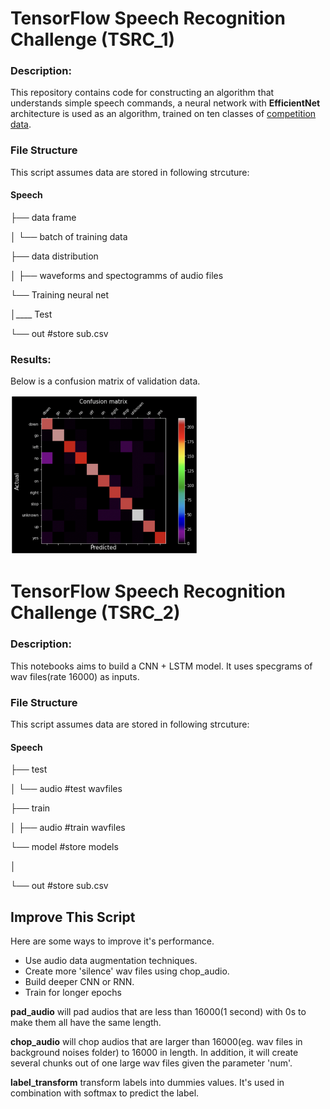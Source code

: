 # TensorFlow Speech Recognition Challenge (TSRC_1)

### Description:

This repository contains code for constructing an algorithm that understands simple speech commands, a neural network with **EfficientNet** architecture is used as an algorithm, trained on ten classes of [competition data](https://www.kaggle.com/c/tensorflow-speech-recognition-challenge/data).

### File Structure
This script assumes data are stored in following strcuture:

#### Speech

├── data frame

│ └── batch of training data

├── data distribution

│ ├── waveforms and spectogramms of audio files

└── Training neural net

│____ Test

└── out #store sub.csv

### Results:
Below is a confusion matrix of validation data.

<p>
 <img border="0"src="./result.png" width="300" height="255">
</p>


# TensorFlow Speech Recognition Challenge (TSRC_2)

### Description:
This notebooks aims to build a CNN + LSTM model.
It uses specgrams of wav files(rate 16000) as inputs.

### File Structure
This script assumes data are stored in following strcuture:

#### Speech

├── test

│ └── audio #test wavfiles

├── train

│ ├── audio #train wavfiles

└── model #store models

│

└── out #store sub.csv

## Improve This Script
Here are some ways to improve it's performance.

- Use audio data augmentation techniques.
- Create more 'silence' wav files using chop_audio.
- Build deeper CNN or RNN.
- Train for longer epochs

<b>pad_audio</b> will pad audios that are less than 16000(1 second) with 0s to make them all have the same length.

<b>chop_audio</b> will chop audios that are larger than 16000(eg. wav files in background noises folder) to 16000 in length. In addition, it will create several chunks out of one large wav files given the parameter 'num'.

<b>label_transform</b> transform labels into dummies values. It's used in combination with softmax to predict the label.
